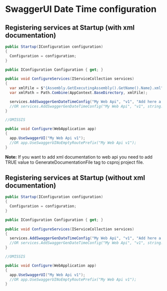 # SwaggerUI Date Time configuration


## Registering services at Startup (with xml documentation)

```csharp
public Startup(IConfiguration configuration)
{
  Configuration = configuration;
}

public IConfiguration Configuration { get; }
	
public void ConfigureServices(IServiceCollection services)
{
  var xmlFile = $"{Assembly.GetExecutingAssembly().GetName().Name}.xml";
  var xmlPath = Path.Combine(AppContext.BaseDirectory, xmlFile);

  services.AddSwaggerGenDateTimeConfig("My Web Api", "v1", "Add here a description which will be shown in the swagger UI", true, xmlPath);
  //OR services.AddSwaggerGenDateTimeConfig("My Web Api", "v1", string.Empty, true, xmlPath);
}

//OMISSIS

public void Configure(WebApplication app)
{
  app.UseSwaggerUI("My Web Api v1");
  //OR app.UseSwaggerUINoEmptyRoutePrefix("My Web Api v1");
}
```

<b>Note:</b> If you want to add xml documentation to web api you need to add TRUE value to GenerateDocumentationFile tag to csproj project file.


## Registering services at Startup (without xml documentation)

```csharp
public Startup(IConfiguration configuration)
{
  Configuration = configuration;
}

public IConfiguration Configuration { get; }
	
public void ConfigureServices(IServiceCollection services)
{
  services.AddSwaggerGenDateTimeConfig("My Web Api", "v1", "Add here a description which will be shown in the swagger UI");
  //OR services.AddSwaggerGenDateTimeConfig("My Web Api", "v1", string.Empty);
}

//OMISSIS

public void Configure(WebApplication app)
{
  app.UseSwaggerUI("My Web Api v1");
  //OR app.UseSwaggerUINoEmptyRoutePrefix("My Web Api v1");
}
```